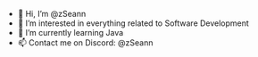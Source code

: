 - 👋 Hi, I’m @zSeann
- 👀 I’m interested in everything related to Software Development
- 🌱 I’m currently learning Java
- 📫 Contact me on Discord: @zSeann
